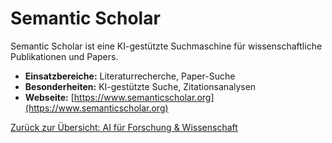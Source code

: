 # Semantic Scholar

Semantic Scholar ist eine KI-gestützte Suchmaschine für wissenschaftliche Publikationen und Papers.

- **Einsatzbereiche:** Literaturrecherche, Paper-Suche
- **Besonderheiten:** KI-gestützte Suche, Zitationsanalysen
- **Webseite:** [https://www.semanticscholar.org](https://www.semanticscholar.org)

[Zurück zur Übersicht: AI für Forschung & Wissenschaft](../ai_forschung_tools.md)
